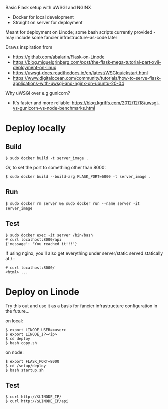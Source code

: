 Basic Flask setup with uWSGI and NGINX

* Docker for local development
* Straight on server for deployment

Meant for deployment on Linode; some bash scripts currently provided - may include some fancier infrastructure-as-code later

Draws inspiration from
* https://github.com/abalarin/Flask-on-Linode
* https://blog.miguelgrinberg.com/post/the-flask-mega-tutorial-part-xvii-deployment-on-linux
* https://uwsgi-docs.readthedocs.io/en/latest/WSGIquickstart.html
* https://www.digitalocean.com/community/tutorials/how-to-serve-flask-applications-with-uwsgi-and-nginx-on-ubuntu-20-04

Why uWSGI over e.g gunicorn?
* It's faster and more reliable: https://blog.kgriffs.com/2012/12/18/uwsgi-vs-gunicorn-vs-node-benchmarks.html

# Deploy locally

## Build
```
$ sudo docker build -t server_image .
```

Or, to set the port to something other than 8000:
```
$ sudo docker build --build-arg FLASK_PORT=6000 -t server_image .
```

## Run
```
$ sudo docker rm server && sudo docker run --name server -it server_image
```

## Test
```
$ sudo docker exec -it server /bin/bash
# curl localhost:8000/api
{'message': 'You reached it!!!'}
```

If using nginx, you'll also get everything under server/static served statically at / :
```
# curl localhost:8000/
<html> ...
```

# Deploy on Linode

Try this out and use it as a basis for fancier infrastructure configuration in the future...

on local:
```
$ export LINODE_USER=<user>
$ export LINODE_IP=<ip>
$ cd deploy
$ bash copy.sh
```

on node:
```
$ export FLASK_PORT=8000
$ cd /setup/deploy
$ bash startup.sh
```

## Test
```
$ curl http://$LINODE_IP/
$ curl http://$LINODE_IP/api
```

